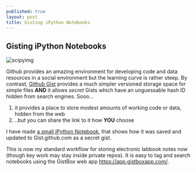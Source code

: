 ```yaml
---
published: true
layout: post
title: Gisting iPython Notebooks
---
```


## Gisting iPython Notebooks

![scipyimg](http://www.scipy.org/_static/images/ipython.png)

Github provides an amazing environment for developing code and data resources in a social environment but the learning curve is rather steep.
By contrast, [Github Gist](gist.github.com) provides a much simpler versioned storage space for simple files **AND** it allows *secret* Gists which have an unguessable hash ID hidden from search engines. Sooo...

1. it provides a place to store modest amounts of working code or data, hidden from the web
2. ..but you can share the link to it how **YOU** choose

I have made [a small iPython Notebook](http://nbviewer.ipython.org/gist/cfljam/a44c48e20a78e704ba1f), that shows how it was saved and updated to Gist.github.com as a secret gist.

This is now my standard workflow for storing electronic labbook notes now (though key work may stay inside private repos). It is easy to tag and search notebooks using the GistBox web app https://app.gistboxapp.com/.